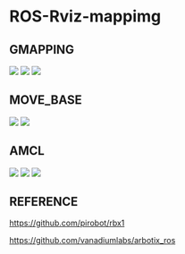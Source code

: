 # ROS-Rviz-mappimg

## GMAPPING
![](https://i.imgur.com/ldM08I8.png)
![](https://i.imgur.com/mTvF0vc.png)
![](https://i.imgur.com/Z3CLUlz.png)
## MOVE_BASE
![](https://i.imgur.com/e9w9yHX.png)
![](https://i.imgur.com/qYoMPW3.png)
## AMCL
![](https://i.imgur.com/NDTm4FG.png)
![](https://i.imgur.com/BHGyA1m.png)
![](https://i.imgur.com/R9e7IP5.png)
## REFERENCE
https://github.com/pirobot/rbx1

https://github.com/vanadiumlabs/arbotix_ros
